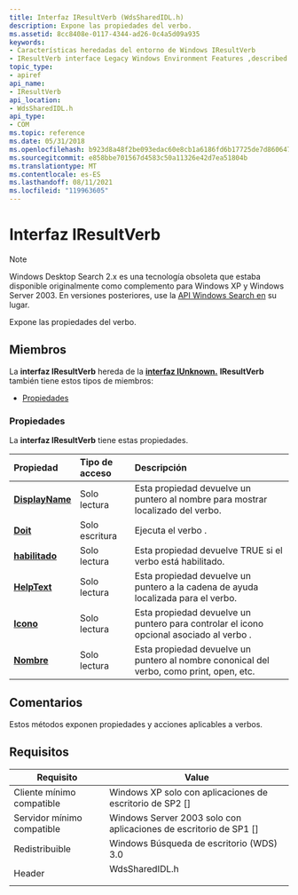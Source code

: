 ```yaml
---
title: Interfaz IResultVerb (WdsSharedIDL.h)
description: Expone las propiedades del verbo.
ms.assetid: 8cc8408e-0117-4344-ad26-0c4a5d09a935
keywords:
- Características heredadas del entorno de Windows IResultVerb
- IResultVerb interface Legacy Windows Environment Features ,described
topic_type:
- apiref
api_name:
- IResultVerb
api_location:
- WdsSharedIDL.h
api_type:
- COM
ms.topic: reference
ms.date: 05/31/2018
ms.openlocfilehash: b923d8a48f2be093edac60e8cb1a6186fd6b17725de7d860647594443e6ad197
ms.sourcegitcommit: e858bbe701567d4583c50a11326e42d7ea51804b
ms.translationtype: MT
ms.contentlocale: es-ES
ms.lasthandoff: 08/11/2021
ms.locfileid: "119963605"
---
```

# <a name="iresultverb-interface"></a>Interfaz IResultVerb

> [!NOTE]
> Windows Desktop Search 2.x es una tecnología obsoleta que estaba disponible originalmente como complemento para Windows XP y Windows Server 2003. En versiones posteriores, use la [API Windows Search en](../search/-search-reference-entry-page.md) su lugar. 

Expone las propiedades del verbo.

## <a name="members"></a>Miembros

La **interfaz IResultVerb** hereda de la [**interfaz IUnknown.**](/windows/desktop/api/unknwn/nn-unknwn-iunknown) **IResultVerb** también tiene estos tipos de miembros:

-   [Propiedades](#properties)

### <a name="properties"></a>Propiedades

La **interfaz IResultVerb** tiene estas propiedades.



| Propiedad                                                             | Tipo de acceso           | Descripción                                                                                                       |
|:---------------------------------------------------------------------|:----------------------|:------------------------------------------------------------------------------------------------------------------|
| [**DisplayName**](-search-2x-iresultverb-displayname.md)<br/> | Solo lectura<br/>  | Esta propiedad devuelve un puntero al nombre para mostrar localizado del verbo. <br/>                           |
| [**Doit**](-search-2x-iresultverb-doit.md)<br/>               | Solo escritura<br/> | Ejecuta el verbo . <br/>                                                                                    |
| [**habilitado**](-search-2x-iresultverb-enabled.md)<br/>         | Solo lectura<br/>  | Esta propiedad devuelve TRUE si el verbo está habilitado. <br/>                                                    |
| [**HelpText**](-search-2x-iresultverb-helptext.md)<br/>       | Solo lectura<br/>  | Esta propiedad devuelve un puntero a la cadena de ayuda localizada para el verbo. <br/>                            |
| [**Icono**](-search-2x-iresultverb-icon.md)<br/>               | Solo lectura<br/>  | Esta propiedad devuelve un puntero para controlar el icono opcional asociado al verbo . <br/>              |
| [**Nombre**](-search-2x-iresultverb-name.md)<br/>               | Solo lectura<br/>  | Esta propiedad devuelve un puntero al nombre cononical del verbo, como print, open, etc. <br/> |



 

## <a name="remarks"></a>Comentarios

Estos métodos exponen propiedades y acciones aplicables a verbos.

## <a name="requirements"></a>Requisitos



| Requisito | Value |
|-------------------------------------|-------------------------------------------------------------------------------------------|
| Cliente mínimo compatible<br/> | Windows XP solo con aplicaciones de escritorio de SP2 \[\]<br/>                                      |
| Servidor mínimo compatible<br/> | Windows Server 2003 solo con aplicaciones de escritorio de SP1 \[\]<br/>                             |
| Redistribuible<br/>          | Windows Búsqueda de escritorio (WDS) 3.0<br/>                                               |
| Header<br/>                   | <dl> <dt>WdsSharedIDL.h</dt> </dl> |



 


